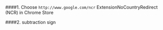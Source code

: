 
####1. Choose  `http://www.google.com/ncr`
ExtensionNoCountryRedirect (NCR) in Chrome Store

####2. subtraction sign
